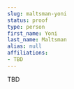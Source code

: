 ```yaml
---
slug: maltsman-yoni
status: proof
type: person
first_name: Yoni
last_name: Maltsman
alias: null
affiliations:
- TBD
---
```


TBD

